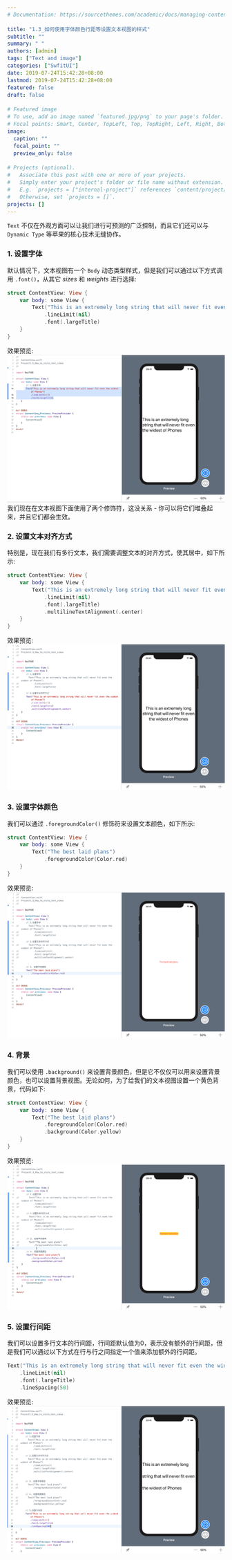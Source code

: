 ```yaml
---
# Documentation: https://sourcethemes.com/academic/docs/managing-content/

title: "1.3_如何使用字体颜色行距等设置文本视图的样式"
subtitle: ""
summary: " "
authors: [admin]
tags: ["Text and image"]
categories: ["SwfitUI"]
date: 2019-07-24T15:42:28+08:00
lastmod: 2019-07-24T15:42:28+08:00
featured: false
draft: false

# Featured image
# To use, add an image named `featured.jpg/png` to your page's folder.
# Focal points: Smart, Center, TopLeft, Top, TopRight, Left, Right, BottomLeft, Bottom, BottomRight.
image:
  caption: ""
  focal_point: ""
  preview_only: false

# Projects (optional).
#   Associate this post with one or more of your projects.
#   Simply enter your project's folder or file name without extension.
#   E.g. `projects = ["internal-project"]` references `content/project/deep-learning/index.md`.
#   Otherwise, set `projects = []`.
projects: []
---
```


<!-- more -->
`Text` 不仅在外观方面可以让我们进行可预测的广泛控制，而且它们还可以与 `Dynamic Type` 等苹果的核心技术无缝协作。

### 1. 设置字体
默认情况下，文本视图有一个 `Body` 动态类型样式，但是我们可以通过以下方式调用 `.font()`，从其它 _sizes_ 和 _weights_ 进行选择:
```swift
struct ContentView: View {
    var body: some View {
        Text("This is an extremely long string that will never fit even the widest of Phones")
            .lineLimit(nil)
            .font(.largeTitle)
    }
}
```
效果预览:
![1.3_text_font_large_title](img/1.3_text_font_large_title.png "Set a font for text")
我们现在在文本视图下面使用了两个修饰符，这没关系 - 你可以将它们堆叠起来，并且它们都会生效。

### 2. 设置文本对齐方式
特别是，现在我们有多行文本，我们需要调整文本的对齐方式，使其居中，如下所示:
```swift
struct ContentView: View {
    var body: some View {
        Text("This is an extremely long string that will never fit even the widest of Phones")
            .lineLimit(nil)
            .font(.largeTitle)
            .multilineTextAlignment(.center)
    }
}
```
效果预览:
![1.3_text_alignment_center](img/1.3_text_alignment_center.png "Set center alignment for text")

### 3. 设置字体颜色
我们可以通过 `.foregroundColor()` 修饰符来设置文本颜色，如下所示:
```swift
struct ContentView: View {
    var body: some View {
        Text("The best laid plans")
            .foregroundColor(Color.red)
    }
}
```
效果预览:
![1.3_text_foregroundcolor](img/1.3_text_foregroundcolor.png "Set a foreground color for text")

### 4. 背景
我们可以使用 `.background()` 来设置背景颜色，但是它不仅仅可以用来设置背景颜色，也可以设置背景视图。无论如何，为了给我们的文本视图设置一个黄色背景，代码如下:
```swift
struct ContentView: View {
    var body: some View {
        Text("The best laid plans")
            .foregroundColor(Color.red)
            .background(Color.yellow)
    }
}
```
效果预览:
![1.3_text_backgroundcolor](img/1.3_text_backgroundcolor.png "Set a background color for text")

### 5. 设置行间距
我们可以设置多行文本的行间距，行间距默认值为0，表示没有额外的行间距，但是我们可以通过以下方式在行与行之间指定一个值来添加额外的行间距。
```swift
Text("This is an extremely long string that will never fit even the widest of Phones")
    .lineLimit(nil)
    .font(.largeTitle)
    .lineSpacing(50)
```
效果预览:
![1.3_text_line_spacing](img/1.3_text_line_spacing.png "Set a line spacing for text")